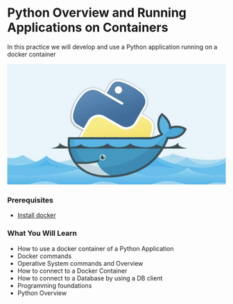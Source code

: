# Python Overview and Running Applications on Containers

In this practice we will develop and use a Python application running on a docker container

![Docker-Python](documentation_images/docker-python.png)

### Prerequisites
* [Install docker](https://docs.docker.com/engine/install/) 

### What You Will Learn
- How to use a docker container of a Python Application
- Docker commands
- Operative System commands and Overview
- How to connect to a Docker Container
- How to connect to a Database by using a DB client
- Programming foundations
- Python Overview